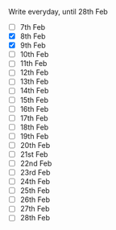 Write everyday, until 28th Feb

- [ ] 7th Feb
- [X] 8th Feb
- [X] 9th Feb
- [ ] 10th Feb
- [ ] 11th Feb
- [ ] 12th Feb
- [ ] 13th Feb
- [ ] 14th Feb
- [ ] 15th Feb
- [ ] 16th Feb
- [ ] 17th Feb
- [ ] 18th Feb
- [ ] 19th Feb
- [ ] 20th Feb
- [ ] 21st Feb
- [ ] 22nd Feb
- [ ] 23rd Feb
- [ ] 24th Feb
- [ ] 25th Feb
- [ ] 26th Feb
- [ ] 27th Feb
- [ ] 28th Feb
